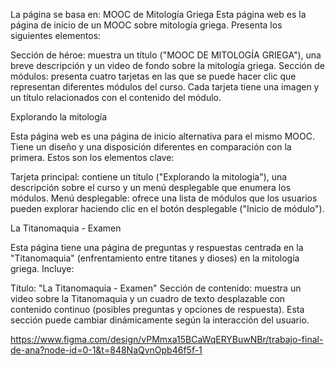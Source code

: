 La página se basa en: MOOC de Mitología Griega
Esta página web es la página de inicio de un MOOC sobre mitología griega. Presenta los siguientes elementos:


Sección de héroe: muestra un título ("MOOC DE MITOLOGÍA GRIEGA"), una breve descripción y un video de fondo sobre la mitología griega.
Sección de módulos: presenta cuatro tarjetas en las que se puede hacer clic que representan diferentes módulos del curso. Cada tarjeta tiene una imagen y un título relacionados con el contenido del módulo.

Explorando la mitología

Esta página web es una página de inicio alternativa para el mismo MOOC. Tiene un diseño y una disposición diferentes en comparación con la primera. Estos son los elementos clave:

Tarjeta principal: contiene un título ("Explorando la mitología"), una descripción sobre el curso y un menú desplegable que enumera los módulos.
Menú desplegable: ofrece una lista de módulos que los usuarios pueden explorar haciendo clic en el botón desplegable ("Inicio de módulo").

La Titanomaquia - Examen

Esta página tiene una página de preguntas y respuestas centrada en la "Titanomaquia" (enfrentamiento entre titanes y dioses) en la mitología griega. Incluye:

Título: "La Titanomaquia - Examen"
Sección de contenido: muestra un video sobre la Titanomaquia y un cuadro de texto desplazable con contenido continuo (posibles preguntas y opciones de respuesta). Esta sección puede cambiar dinámicamente según la interacción del usuario.


https://www.figma.com/design/vPMmxa15BCaWqERYBuwNBr/trabajo-final-de-ana?node-id=0-1&t=848NaQvnOpb46f5f-1

